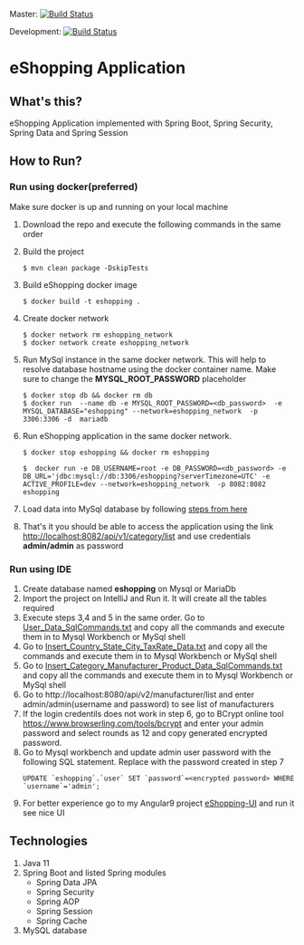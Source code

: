 Master: [![Build Status](https://travis-ci.com/pavankjadda/eShopping.svg?branch=master)](https://travis-ci.com/pavankjadda/eShopping)

Development: [![Build Status](https://travis-ci.com/pavankjadda/eShopping.svg?branch=development)](https://travis-ci.com/pavankjadda/eShopping)

# eShopping Application

## What's this?
eShopping Application implemented with Spring Boot, Spring Security, Spring Data and Spring Session

## How to Run?
### Run using docker(preferred)
Make sure docker is up and running on your local machine

1. Download the repo and execute the following commands in the same order
2. Build the project
    ```shell script
    $ mvn clean package -DskipTests
      ```
3. Build eShopping docker image
    ```shell script
    $ docker build -t eshopping .
      ```   
4. Create docker network
    ```shell script
    $ docker network rm eshopping_network
    $ docker network create eshopping_network
      ```

5. Run MySql instance in the same docker network. This will help to resolve database hostname using the docker container name. Make sure to change the **MYSQL_ROOT_PASSWORD** placeholder
    ```shell script
    $ docker stop db && docker rm db
    $ docker run  --name db -e MYSQL_ROOT_PASSWORD=<db_password>  -e MYSQL_DATABASE="eshopping" --network=eshopping_network  -p 3306:3306 -d  mariadb
      ``` 
6. Run eShopping application in the same docker network.
    ```shell script
    $ docker stop eshopping && docker rm eshopping
      
    $  docker run -e DB_USERNAME=root -e DB_PASSWORD=<db_password> -e DB_URL='jdbc:mysql://db:3306/eshopping?serverTimezone=UTC' -e ACTIVE_PROFILE=dev --network=eshopping_network  -p 8082:8082 eshopping
    ```
7. Load data into MySql database by following [steps from here](https://github.com/pavankjadda/eShopping/wiki/Load-data-into-MySql-database)    
8. That's it you should be able to access the application using the link [http://localhost:8082/api/v1/category/list](http://localhost:8082/api/v1/category/list) and use credentials **admin/admin**  as password  


### Run using IDE
1. Create database named **eshopping** on Mysql or MariaDb
2. Import the project on IntelliJ and Run it. It will create all the tables required
3. Execute steps 3,4 and 5 in the same order. Go to [User_Data_SqlCommands.txt](src/main/resources/data/User_Data_SqlCommands.txt) and copy all the commands and execute them in to Mysql Workbench or MySql shell
4. Go to [Insert_Country_State_City_TaxRate_Data.txt](src/main/resources/data/Insert_Country_State_City_TaxRate_Data.txt) and copy all the commands and execute them in to Mysql Workbench or MySql shell
5. Go to [Insert_Category_Manufacturer_Product_Data_SqlCommands.txt](src/main/resources/data/Insert_Category_Manufacturer_Product_Data_SqlCommands.txt) and copy all the commands and execute them in to Mysql Workbench or MySql shell
6. Go to http://localhost:8080/api/v2/manufacturer/list and enter admin/admin(username and password) to see list of manufacturers
7. If the login credentils does not work in step 6, go to BCrypt online tool https://www.browserling.com/tools/bcrypt and enter your admin password and select rounds as 12 and copy generated encrypted password.
8. Go to Mysql workbench and update admin user password with the following SQL statement. Replace **<encrypted password>** with the password created in step 7
   ```
   UPDATE `eshopping`.`user` SET `password`=<encrypted password> WHERE `username`='admin';
   ```
9. For better experience go to my Angular9 project [eShopping-UI](https://github.com/pavankjadda/eShopping-UI) and run it see nice UI

## Technologies 
1. Java 11
2. Spring Boot and listed Spring modules 
    - Spring Data JPA
    - Spring Security 
    - Spring AOP
    - Spring Session
    - Spring Cache
4. MySQL database
